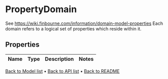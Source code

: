 # PropertyDomain

See https://wiki.finbourne.com/information/domain-model-properties                Each domain refers to a logical set of properties which reside within it.
## Properties
Name | Type | Description | Notes
------------ | ------------- | ------------- | -------------
[Back to Model list](../README.md#documentation-for-models) &#8226; [Back to API list](../README.md#documentation-for-api-endpoints) &#8226; [Back to README](../README.md)

